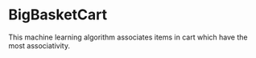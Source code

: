 # BigBasketCart
This machine learning algorithm associates items in cart which have the most associativity.
